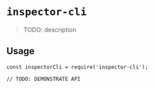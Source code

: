 # `inspector-cli`

> TODO: description

## Usage

```
const inspectorCli = require('inspector-cli');

// TODO: DEMONSTRATE API
```
